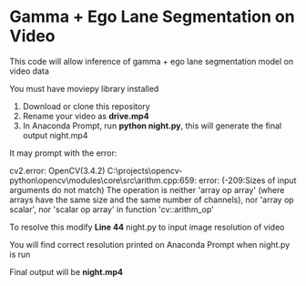 # Gamma + Ego Lane Segmentation on Video

This code will allow inference of gamma + ego lane segmentation model on video data

You must have moviepy library installed 

1. Download or clone this repository
2. Rename your video as **drive.mp4**
3. In Anaconda Prompt, run **python night.py**, this will generate the final output night.mp4

It may prompt with the error:

cv2.error: OpenCV(3.4.2) C:\projects\opencv-python\opencv\modules\core\src\arithm.cpp:659: error: (-209:Sizes of input arguments do not match) The operation is neither 'array op array' (where arrays have the same size and the same number of channels), nor 'array op scalar', nor 'scalar op array' in function 'cv::arithm_op'

To resolve this modify **Line 44** night.py to input image resolution of video

You will find correct resolution printed on Anaconda Prompt when night.py is run

Final output will be **night.mp4**